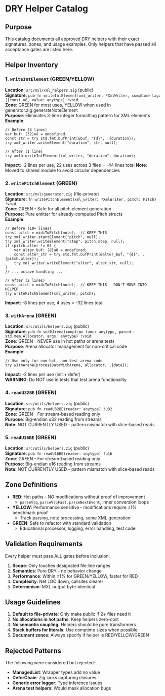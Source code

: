 # DRY Helper Catalog

## Purpose
This catalog documents all approved DRY helpers with their exact signatures, zones, and usage examples. Only helpers that have passed all acceptance gates are listed here.

## Helper Inventory

### 1. `writeIntElement` (GREEN/YELLOW)
**Location**: `src/mxl/xml_helpers.zig` (public)  
**Signature**: `pub fn writeIntElement(xml_writer: *XmlWriter, comptime tag: []const u8, value: anytype) !void`  
**Zone**: GREEN for most uses, YELLOW when used in generator.zig:generateNoteElement  
**Purpose**: Eliminates 3-line integer formatting pattern for XML elements  
**Example**:
```zig
// Before (3 lines)
var buf: [32]u8 = undefined;
const str = try std.fmt.bufPrint(&buf, "{d}", .{duration});
try xml_writer.writeElement("duration", str, null);

// After (1 line)
try xmlh.writeIntElement(xml_writer, "duration", duration);
```
**Impact**: -2 lines per use, 22 uses across 3 files = -44 lines total
**Note**: Moved to shared module to avoid circular dependencies

### 2. `writePitchElement` (GREEN)
**Location**: `src/mxl/generator.zig` (file-private)  
**Signature**: `fn writePitchElement(xml_writer: *XmlWriter, pitch: Pitch) !void`  
**Zone**: GREEN - Safe for all pitch element generation  
**Purpose**: Pure emitter for already-computed Pitch structs  
**Example**:
```zig
// Before (10+ lines)
const pitch = midiToPitch(note);  // KEEP THIS
try xml_writer.startElement("pitch", null);
try xml_writer.writeElement("step", pitch.step, null);
if (pitch.alter != 0) {
    var alter_buf: [8]u8 = undefined;
    const alter_str = try std.fmt.bufPrint(&alter_buf, "{d}", .{pitch.alter});
    try xml_writer.writeElement("alter", alter_str, null);
}
// ... octave handling ...

// After (2 lines)
const pitch = midiToPitch(note);  // KEEP THIS - DON'T MOVE INTO HELPER
try writePitchElement(xml_writer, pitch);
```
**Impact**: -8 lines per use, 4 uses = -32 lines total

### 3. `withArena` (GREEN)
**Location**: `src/utils/helpers.zig` (public)  
**Signature**: `pub fn withArena(comptime func: anytype, parent: std.mem.Allocator, args: anytype) !void`  
**Zone**: GREEN - NEVER use in hot paths or arena tests  
**Purpose**: Arena allocator management for non-critical code  
**Example**:
```zig
// Use only for non-hot, non-test-arena code
try withArena(processDataWithArena, allocator, .{data});
```
**Impact**: -2 lines per use (init + defer)  
**WARNING**: Do NOT use in tests that test arena functionality

### 4. `readU32BE` (GREEN)
**Location**: `src/utils/helpers.zig` (public)  
**Signature**: `pub fn readU32BE(reader: anytype) !u32`  
**Zone**: GREEN - For stream-based reading only  
**Purpose**: Big-endian u32 reading from streams  
**Note**: NOT CURRENTLY USED - pattern mismatch with slice-based reads

### 5. `readU16BE` (GREEN)
**Location**: `src/utils/helpers.zig` (public)  
**Signature**: `pub fn readU16BE(reader: anytype) !u16`  
**Zone**: GREEN - For stream-based reading only  
**Purpose**: Big-endian u16 reading from streams  
**Note**: NOT CURRENTLY USED - pattern mismatch with slice-based reads

## Zone Definitions

- **RED**: Hot paths - NO modifications without proof of improvement
  - `parseVlq`, `parseVlqFast`, `parseNextEvent`, inner conversion loops
- **YELLOW**: Performance sensitive - modifications require ±1% benchmark proof
  - Track parsing, note processing, some XML generation
- **GREEN**: Safe to refactor with standard validation
  - Educational processor, logging, error handling, test code

## Validation Requirements

Every helper must pass ALL gates before inclusion:
1. **Scope**: Only touches designated file:line ranges
2. **Semantics**: Pure DRY - no behavior change
3. **Performance**: Within ±1% for GREEN/YELLOW, faster for RED
4. **Complexity**: Net LOC down, callsites clearer
5. **Determinism**: MXL output byte-identical

## Usage Guidelines

1. **Default to file-private**: Only make public if 2+ files need it
2. **No allocations in hot paths**: Keep helpers zero-cost
3. **No semantic coupling**: Helpers should be pure transformers
4. **Stack buffers for literals**: Use comptime sizes when possible
5. **Document zones**: Always specify if helper is RED/YELLOW/GREEN

## Rejected Patterns

The following were considered but rejected:
- **ManagedList**: Wrapper types add no value
- **DeferChain**: Zig lacks capturing closures
- **Generic error logger**: Type inference issues
- **Arena test helpers**: Would mask allocation bugs